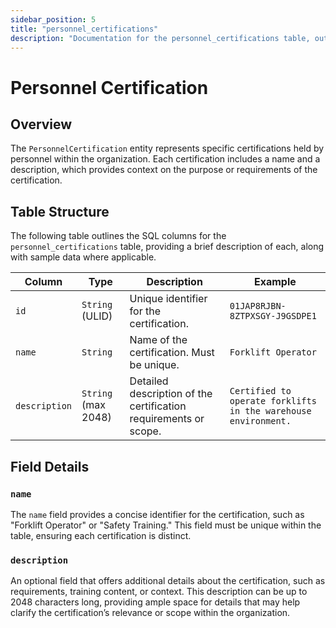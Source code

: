 ```yaml
---
sidebar_position: 5
title: "personnel_certifications"
description: "Documentation for the personnel_certifications table, outlining its columns and structure."
---
```


# Personnel Certification

## Overview

The `PersonnelCertification` entity represents specific certifications held by personnel within the organization. Each
certification includes a name and a description, which provides context on the purpose or requirements of the
certification.

## Table Structure

The following table outlines the SQL columns for the `personnel_certifications` table, providing a brief description of
each, along with sample data where applicable.

| Column        | Type                | Description                                                      | Example                                                        |
| ------------- | ------------------- | ---------------------------------------------------------------- | -------------------------------------------------------------- |
| `id`          | `String` (ULID)     | Unique identifier for the certification.                         | `01JAP8RJBN-8ZTPXSGY-J9GSDPE1`                                 |
| `name`        | `String`            | Name of the certification. Must be unique.                       | `Forklift Operator`                                            |
| `description` | `String` (max 2048) | Detailed description of the certification requirements or scope. | `Certified to operate forklifts in the warehouse environment.` |

## Field Details

### `name`

The `name` field provides a concise identifier for the certification, such as "Forklift Operator" or "Safety Training."
This field must be unique within the table, ensuring each certification is distinct.

### `description`

An optional field that offers additional details about the certification, such as requirements, training content, or
context. This description can be up to 2048 characters long, providing ample space for details that may help clarify the
certification’s relevance or scope within the organization.

